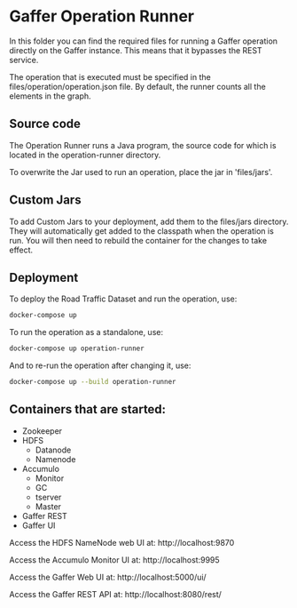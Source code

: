 Gaffer Operation Runner
========================
In this folder you can find the required files for running a Gaffer operation directly on the Gaffer instance. This means that it bypasses the REST service.

The operation that is executed must be specified in the files/operation/operation.json file.
By default, the runner counts all the elements in the graph.

## Source code
The Operation Runner runs a Java program, the source code for which is located in the operation-runner directory.

To overwrite the Jar used to run an operation, place the jar in 'files/jars'.

## Custom Jars
To add Custom Jars to your deployment, add them to the files/jars directory. They will automatically get added to the classpath when the operation is run.
You will then need to rebuild the container for the changes to take effect.

## Deployment

To deploy the Road Traffic Dataset and run the operation, use:

```bash
docker-compose up
```

To run the operation as a standalone, use:
```bash
docker-compose up operation-runner
```

And to re-run the operation after changing it, use:
```bash
docker-compose up --build operation-runner
```

## Containers that are started:
* Zookeeper
* HDFS
    * Datanode
    * Namenode
* Accumulo
    * Monitor
    * GC
    * tserver
    * Master
* Gaffer REST
* Gaffer UI

Access the HDFS NameNode web UI at: http://localhost:9870

Access the Accumulo Monitor UI at: http://localhost:9995

Access the Gaffer Web UI at: http://localhost:5000/ui/

Access the Gaffer REST API at: http://localhost:8080/rest/
